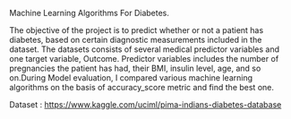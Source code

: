 Machine Learning Algorithms For Diabetes.

The objective of the project is to predict whether or not a patient has diabetes, based on certain diagnostic measurements included in the dataset. The datasets consists of several medical predictor variables and one target variable, Outcome. Predictor variables includes the number of pregnancies the patient has had, their BMI, insulin level, age, and so on.During Model evaluation, I compared various machine learning algorithms on the basis of accuracy_score metric and find the best one.

Dataset : https://www.kaggle.com/uciml/pima-indians-diabetes-database
